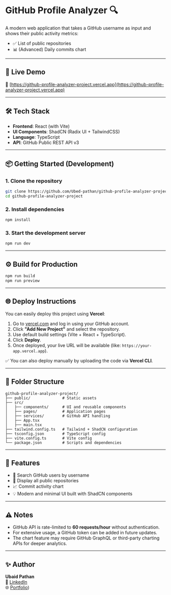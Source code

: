 # GitHub Profile Analyzer 🔍

A modern web application that takes a GitHub username as input and shows their public activity metrics:

- ✅ List of public repositories  
- 📊 (Advanced) Daily commits chart

---

## 🚀 Live Demo

🔗 [https://github-profile-analyzer-project.vercel.app](https://github-profile-analyzer-project.vercel.app)

---

## 🛠️ Tech Stack

- **Frontend**: React (with Vite)  
- **UI Components**: ShadCN (Radix UI + TailwindCSS)  
- **Language**: TypeScript  
- **API**: GitHub Public REST API v3  

---

## 📦 Getting Started (Development)

### 1. Clone the repository

```bash
git clone https://github.com/Ubed-pathan/github-profile-analyzer-project.git
cd github-profile-analyzer-project
```

### 2. Install dependencies

```bash
npm install
```

### 3. Start the development server

```bash
npm run dev
```

---

## ⚙️ Build for Production

```bash
npm run build
npm run preview
```

---

## 🌐 Deploy Instructions

You can easily deploy this project using **Vercel**:

1. Go to [vercel.com](https://vercel.com) and log in using your GitHub account.
2. Click **"Add New Project"** and select the repository.
3. Use default build settings (Vite + React + TypeScript).
4. Click **Deploy**.
5. Once deployed, your live URL will be available (like: `https://your-app.vercel.app`).

✅ You can also deploy manually by uploading the code via **Vercel CLI**.

---

## 📁 Folder Structure

```
github-profile-analyzer-project/
├── public/              # Static assets
├── src/
│   ├── components/      # UI and reusable components
│   ├── pages/           # Application pages
│   ├── services/        # GitHub API handling
│   ├── App.tsx
│   ├── main.tsx
├── tailwind.config.ts   # Tailwind + ShadCN configuration
├── tsconfig.json        # TypeScript config
├── vite.config.ts       # Vite config
└── package.json         # Scripts and dependencies
```

---

## 📝 Features

- 🔎 Search GitHub users by username  
- 📃 Display all public repositories  
- 📈 Commit activity chart  
- 💡 Modern and minimal UI built with ShadCN components  

---

## ⚠️ Notes

- GitHub API is rate-limited to **60 requests/hour** without authentication.  
- For extensive usage, a GitHub token can be added in future updates.  
- The chart feature may require GitHub GraphQL or third-party charting APIs for deeper analytics.

---

## ✨ Author

**Ubaid Pathan**  
📧 [LinkedIn](https://www.linkedin.com/in/ubed-pathan-35a715242/)  
🌐 [Portfolio](https://ubedsportfolio.vercel.app/))
